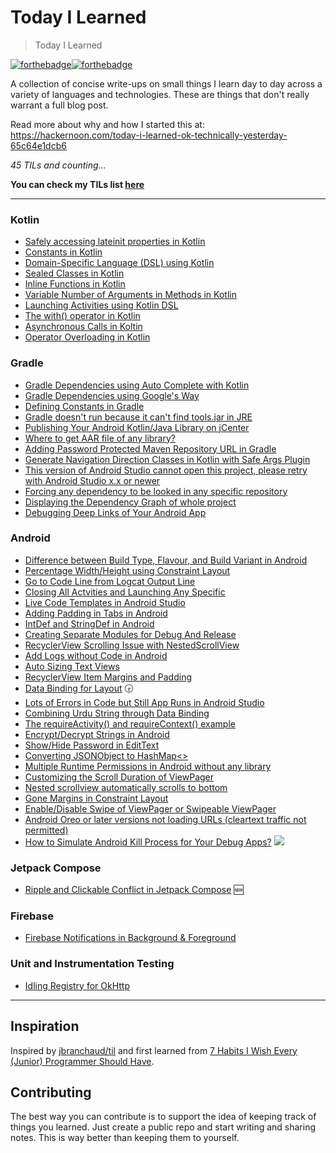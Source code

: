 # Today I Learned
> Today I Learned

[![forthebadge](https://forthebadge.com/images/badges/built-with-love.svg)](https://wajahatkarim.com)[![forthebadge](https://forthebadge.com/images/badges/makes-people-smile.svg)](https://wajahatkarim.com)

A collection of concise write-ups on small things I learn day to day across a variety of languages and technologies. These are things that don't really warrant a full blog post.  

Read more about why and how I started this at: https://hackernoon.com/today-i-learned-ok-technically-yesterday-65c64e1dcb6

_45 TILs and counting..._

**You can check my TILs list [here](https://wajahatkarim.com/tags/today-i-learned/)**

---
### Kotlin
- [Safely accessing lateinit properties in Kotlin](kotlin/lateinit-safe-access.md)
- [Constants in Kotlin](kotlin/constants-in-kotlin.md)
- [Domain-Specific Language (DSL) using Kotlin](kotlin/dsl-kotlin.md)
- [Sealed Classes in Kotlin](kotlin/sealed-classes.md)
- [Inline Functions in Kotlin](kotlin/inline-funs.md) 
- [Variable Number of Arguments in Methods in Kotlin](kotlin/varargs.md)
- [Launching Activities using Kotlin DSL](kotlin/activity-dsl.md)
- [The with() operator in Kotlin](kotlin/with-kotlin.md) 
- [Asynchronous Calls in Koltin](kotlin/async-kotlin.md)
- [Operator Overloading in Kotlin](kotlin/op-loading.md)

### Gradle
- [Gradle Dependencies using Auto Complete with Kotlin](kotlin/gradle-autocomplete.md)
- [Gradle Dependencies using Google's Way](gradle/gradle-google-way.md)
- [Defining Constants in Gradle](gradle/gradle-constants.md)
- [Gradle doesn't run because it can't find tools.jar in JRE](gradle/gradle-jre.md)
- [Publishing Your Android Kotlin/Java Library on jCenter](gradle/jcenter-pub.md)
- [Where to get AAR file of any library?](gradle/aar-file.md)
- [Adding Password Protected Maven Repository URL in Gradle](gradle/pass-gradle.md)
- [Generate Navigation Direction Classes in Kotlin with Safe Args Plugin](gradle/dir-classes-kotlin.md)
- [This version of Android Studio cannot open this project, please retry with Android Studio x.x or newer](gradle/android-studio-version-build-fail.md)
- [Forcing any dependency to be looked in any specific repository](gradle/forcing-depenency-for-specific-repository.md) 
- [Displaying the Dependency Graph of whole project](gradle/dependency-graph-project.md) 
- [Debugging Deep Links of Your Android App](gradle/deep-link-debugging.md)

### Android
- [Difference between Build Type, Flavour, and Build Variant in Android](android/buildtype-vs-flavour-variant.md)
- [Percentage Width/Height using Constraint Layout](android/percent-constraint-layout.md)
- [Go to Code Line from Logcat Output Line](android/logcat-code.md)
- [Closing All Actvities and Launching Any Specific](android/close-all-acts.md)
- [Live Code Templates in Android Studio](android/live-templates.md)
- [Adding Padding in Tabs in Android](android/tabs-padding.md)
- [IntDef and StringDef in Android](android/int-str-def.md)
- [Creating Separate Modules for Debug And Release](android/debug-release-modules.md)
- [RecyclerView Scrolling Issue with NestedScrollView](android/recycler-scrolling.md) 
- [Add Logs without Code in Android](android/logs-without-code.md)
- [Auto Sizing Text Views](android/autosize-textview.md)
- [RecyclerView Item Margins and Padding](android/recyclerview-margins.md)
- [Data Binding for <include> Layout](android/include-databinding.md) :clock330:
- [Lots of Errors in Code but Still App Runs in Android Studio](android/errors-app-run.md)
- [Combining Urdu String through Data Binding](android/combine-str-urdu.md)
- [The requireActivity() and requireContext() example](android/req-act.md)
- [Encrypt/Decrypt Strings in Android](android/encryptdec.md)
- [Show/Hide Password in EditText](android/show-hide-pass.md)
- [Converting JSONObject to HashMap<>](android/convert-json-map.md)
- [Multiple Runtime Permissions in Android without any library](android/runtime-perms.md)
- [Customizing the Scroll Duration of ViewPager](android/viewpager-scroll-duration.md) 
- [Nested scrollview automatically scrolls to bottom](android/nested-scroll-view-bottom.md)
- [Gone Margins in Constraint Layout](android/gone-margins-constraint.md)
- [Enable/Disable Swipe of ViewPager or Swipeable ViewPager](android/swipeable-viewpager.md)
- [Android Oreo or later versions not loading URLs (cleartext traffic not permitted)](android/OreoUrlsLoading.md)
- [How to Simulate Android Kill Process for Your Debug Apps?](android/android-kill-simulate.md) ![](https://img.shields.io/badge/%F0%9F%93%84%20-NEW-red.svg)

### Jetpack Compose
- [Ripple and Clickable Conflict in Jetpack Compose](compose/ripple-clickable.md) :new:

### Firebase
- [Firebase Notifications in Background & Foreground](firebase/notifs-background.md)

### Unit and Instrumentation Testing
- [Idling Registry for OkHttp](testing/idling-registry.md)

---
## Inspiration
Inspired by [jbranchaud/til](https://github.com/jbranchaud/til) and first
learned from
[7 Habits I Wish Every (Junior) Programmer Should Have](https://medium.com/@shekhargulati/7-habits-i-wish-every-junior-programmer-should-have-d0d6d8a972c9#.s4lq904g9).

## Contributing

The best way you can contribute is to support the idea of keeping track of things you learned. Just create a public repo and start writing and sharing notes. This is way better than keeping them to yourself.
